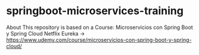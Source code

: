 # springboot-microservices-training
About This repository is based on a Course: Microservicios con Spring Boot y Spring Cloud Netflix Eureka -> https://www.udemy.com/course/microservicios-con-spring-boot-y-spring-cloud/
